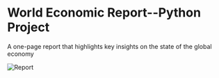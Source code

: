 # World Economic Report--Python Project
 A one-page report that highlights key insights on the state of the global economy

![Report](![output_38_0](https://github.com/user-attachments/assets/7e75adea-b316-4ecd-8462-d17824eef4ee))
